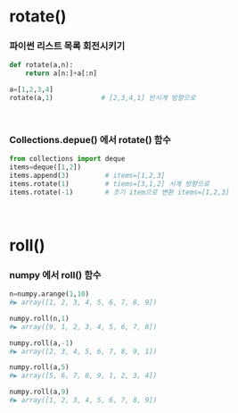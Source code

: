 # rotate()

### 파이썬 리스트 목록 회전시키기

```py
def rotate(a,n):
    return a[n:]+a[:n]

a=[1,2,3,4]
rotate(a,1)            # [2,3,4,1] 반시계 방향으로
```

<br>

### Collections.depue() 에서 rotate() 함수
```py
from collections import deque
items=deque([1,2])
items.append(3)         # items=[1,2,3]
items.rotate(1)         # tiems=[3,1,2] 시계 방향으로
items.rotate(-1)        # 초기 item으로 변환 items=[1,2,3]
```

<br>

# roll()

### numpy 에서 roll() 함수

```py
n=numpy.arange(1,10)
#▶ array([1, 2, 3, 4, 5, 6, 7, 8, 9])

numpy.roll(n,1)
#▶ array([9, 1, 2, 3, 4, 5, 6, 7, 8])

numpy.roll(a,-1)
#▶ array([2, 3, 4, 5, 6, 7, 8, 9, 1])

numpy.roll(a,5)
#▶ array([5, 6, 7, 8, 9, 1, 2, 3, 4])

numpy.roll(a,9)
#▶ array([1, 2, 3, 4, 5, 6, 7, 8, 9])
```